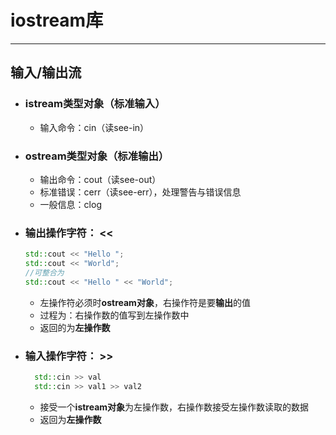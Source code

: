 # iostream库
---
## 输入/输出流
- ### istream类型对象（标准输入）
  - 输入命令：cin（读see-in）
- ### ostream类型对象（标准输出）
  - 输出命令：cout（读see-out）
  - 标准错误：cerr（读see-err），处理警告与错误信息
  - 一般信息：clog
- ### 输出操作字符： <<
    ```c++
    std::cout << "Hello ";
    std::cout << "World";
    //可整合为
    std::cout << "Hello " << "World";
    ```
  - 左操作符必须时**ostream对象**，右操作符是要**输出**的值
  - 过程为：右操作数的值写到左操作数中
  - 返回的为**左操作数**
- ### 输入操作字符： >>
  ```c++
    std::cin >> val
    std::cin >> val1 >> val2
  ```
  - 接受一个**istream对象**为左操作数，右操作数接受左操作数读取的数据
  - 返回为**左操作数**
